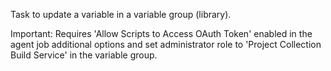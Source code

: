 Task to update a variable in a variable group (library).

Important: Requires 'Allow Scripts to Access OAuth Token' enabled in the agent job additional options and set administrator role to 'Project Collection Build Service' in the variable group.